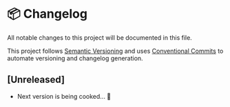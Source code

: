 # 📦 Changelog

All notable changes to this project will be documented in this file.

This project follows [Semantic Versioning](https://semver.org) and uses [Conventional Commits](https://www.conventionalcommits.org/) to automate versioning and changelog generation.

## [Unreleased]

- Next version is being cooked... 🍳